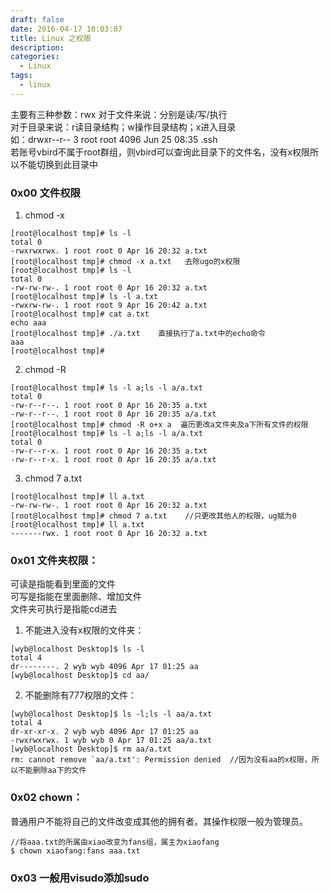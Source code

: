 ```yaml
---
draft: false
date: 2016-04-17 10:03:07
title: Linux 之权限
description: 
categories:
  - Linux
tags:
  - linux
---
```


主要有三种参数：rwx 
对于文件来说：分别是读/写/执行  
对于目录来说：r读目录结构；w操作目录结构；x进入目录  
如：drwxr--r-- 3 root root 4096 Jun 25 08:35 .ssh  
若账号vbird不属于root群组，则vbird可以查询此目录下的文件名，没有x权限所以不能切换到此目录中


### 0x00 文件权限
1. chmod -x
```
[root@localhost tmp]# ls -l
total 0
-rwxrwxrwx. 1 root root 0 Apr 16 20:32 a.txt
[root@localhost tmp]# chmod -x a.txt   去除ugo的x权限
[root@localhost tmp]# ls -l
total 0
-rw-rw-rw-. 1 root root 0 Apr 16 20:32 a.txt
[root@localhost tmp]# ls -l a.txt 
-rwxrw-rw-. 1 root root 9 Apr 16 20:42 a.txt
[root@localhost tmp]# cat a.txt 
echo aaa
[root@localhost tmp]# ./a.txt    直接执行了a.txt中的echo命令
aaa
[root@localhost tmp]# 
```

2. chmod -R
```
[root@localhost tmp]# ls -l a;ls -l a/a.txt 
total 0
-rw-r--r--. 1 root root 0 Apr 16 20:35 a.txt
-rw-r--r--. 1 root root 0 Apr 16 20:35 a/a.txt
[root@localhost tmp]# chmod -R o+x a  遍历更改a文件夹及a下所有文件的权限
[root@localhost tmp]# ls -l a;ls -l a/a.txt 
total 0
-rw-r--r-x. 1 root root 0 Apr 16 20:35 a.txt
-rw-r--r-x. 1 root root 0 Apr 16 20:35 a/a.txt
```

3. chmod 7 a.txt
```
[root@localhost tmp]# ll a.txt 
-rw-rw-rw-. 1 root root 0 Apr 16 20:32 a.txt
[root@localhost tmp]# chmod 7 a.txt    //只更改其他人的权限，ug赋为0
[root@localhost tmp]# ll a.txt 
-------rwx. 1 root root 0 Apr 16 20:32 a.txt
```

### 0x01 文件夹权限：
可读是指能看到里面的文件<br/>
可写是指能在里面删除、增加文件<br/>
文件夹可执行是指能cd进去

1. 不能进入没有x权限的文件夹：
```
[wyb@localhost Desktop]$ ls -l
total 4
dr--------. 2 wyb wyb 4096 Apr 17 01:25 aa
[wyb@localhost Desktop]$ cd aa/
```

2. 不能删除有777权限的文件：
```
[wyb@localhost Desktop]$ ls -l;ls -l aa/a.txt 
total 4
dr-xr-xr-x. 2 wyb wyb 4096 Apr 17 01:25 aa
-rwxrwxrwx. 1 wyb wyb 0 Apr 17 01:25 aa/a.txt
[wyb@localhost Desktop]$ rm aa/a.txt 
rm: cannot remove `aa/a.txt': Permission denied  //因为没有aa的x权限，所以不能删除aa下的文件
```

### 0x02 chown：
普通用户不能将自己的文件改变成其他的拥有者。其操作权限一般为管理员。
```
//将aaa.txt的所属由xiao改变为fans组，属主为xiaofang
$ chown xiaofang:fans aaa.txt
```

### 0x03 一般用visudo添加sudo